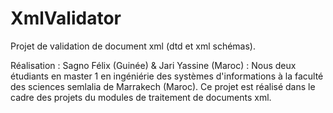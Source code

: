 # XmlValidator
Projet de validation de document xml (dtd et xml schémas).

Réalisation : Sagno Félix (Guinée) & Jari Yassine (Maroc) : Nous deux étudiants en master 1 en ingéniérie des systèmes d'informations à la faculté des sciences semlalia de Marrakech (Maroc).
Ce projet est réalisé dans le cadre des projets du modules de traitement de documents xml.

